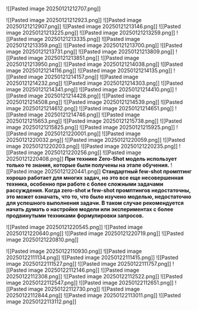 
![[Pasted image 20250121212707.png]]

![[Pasted image 20250121212923.png]]
![[Pasted image 20250121212907.png]]
![[Pasted image 20250121213146.png]]
![[Pasted image 20250121213225.png]]
![[Pasted image 20250121213259.png]]
![[Pasted image 20250121213335.png]]
![[Pasted image 20250121213359.png]]
![[Pasted image 20250121213700.png]]
![[Pasted image 20250121213731.png]]
![[Pasted image 20250121213809.png]]
![[Pasted image 20250121213851.png]]
![[Pasted image 20250121213950.png]]
![[Pasted image 20250121214038.png]]
![[Pasted image 20250121214116.png]]
![[Pasted image 20250121214135.png]]
![[Pasted image 20250121214157.png]]
![[Pasted image 20250121214232.png]]
![[Pasted image 20250121214303.png]]
![[Pasted image 20250121214341.png]]
![[Pasted image 20250121214410.png]]
![[Pasted image 20250121214428.png]]
![[Pasted image 20250121214508.png]]
![[Pasted image 20250121214539.png]]
![[Pasted image 20250121214612.png]]
![[Pasted image 20250121214651.png]]
![[Pasted image 20250121214746.png]]
![[Pasted image 20250121215653.png]]
![[Pasted image 20250121215738.png]]
![[Pasted image 20250121215825.png]]
![[Pasted image 20250121215925.png]]
![[Pasted image 20250121220001.png]]
![[Pasted image 20250121220032.png]]
![[Pasted image 20250121220059.png]]
![[Pasted image 20250121220203.png]]
![[Pasted image 20250121220235.png]]
![[Pasted image 20250121220256.png]]
![[Pasted image 20250121220408.png]]
**При технике Zero-Shot модель использует только те знания, которые были получены на этапе обучения.**
![[Pasted image 20250121220441.png]]
**Стандартный few-shot промптинг хорошо работает для многих задач, но это все еще несовершенная техника, особенно при работе с более сложными задачами рассуждения. Когда zero-shot и few-shot промптингов недостаточны, это может означать, что то, что было изучено моделью, недостаточно для успешного выполнения задачи. В таком случае рекомендуется начать думать о настройке модели или экспериментах с более продвинутыми техниками формулировки запросов.**


![[Pasted image 20250121220545.png]]
![[Pasted image 20250121220640.png]]
![[Pasted image 20250121220719.png]]
![[Pasted image 20250121220810.png]]

![[Pasted image 20250122110930.png]]
![[Pasted image 20250122111134.png]]
![[Pasted image 20250122111415.png]]
![[Pasted image 20250122111527.png]]
![[Pasted image 20250122111757.png]]
![[Pasted image 20250122112146.png]]
![[Pasted image 20250122112308.png]]
![[Pasted image 20250122112522.png]]
![[Pasted image 20250122112547.png]]
![[Pasted image 20250122112651.png]]
![[Pasted image 20250122112730.png]]
![[Pasted image 20250122112844.png]]
![[Pasted image 20250122113011.png]]
![[Pasted image 20250122113112.png]]
